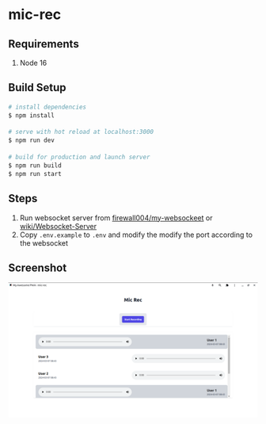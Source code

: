 # mic-rec

## Requirements

1. Node 16

## Build Setup

```bash
# install dependencies
$ npm install

# serve with hot reload at localhost:3000
$ npm run dev

# build for production and launch server
$ npm run build
$ npm run start

```

## Steps

1. Run websocket server from [firewall004/my-websockeet](https://github.com/firewall004/my-websockeet) or [wiki/Websocket-Server](https://github.com/firewall004/Mic-Rec/wiki/Websocket-Server)
2. Copy `.env.example` to `.env` and modify the modify the port according to the websocket

## Screenshot

![PWA Mic Rec](static/ss_pwa_app.png)
